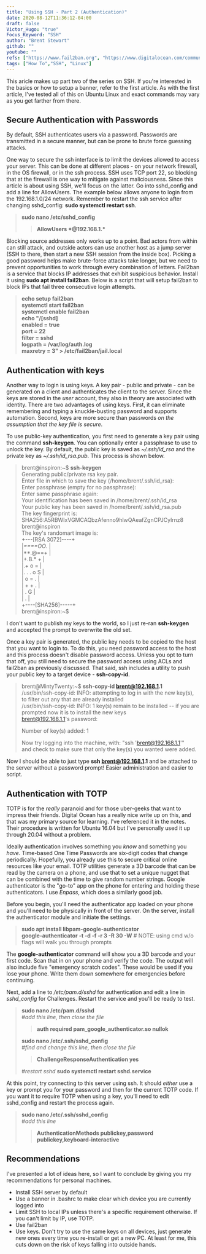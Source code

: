 ```yaml
---
title: "Using SSH - Part 2 (Authentication)"
date: 2020-08-12T11:36:12-04:00
draft: false
Victor_Hugo: "true"
Focus_Keyword: "SSH"
author: "Brent Stewart"
github: ""
youtube: ""
refs: ["https://www.fail2ban.org", "https://www.digitalocean.com/community/tutorials/how-to-set-up-multi-factor-authentication-for-ssh-on-ubuntu-16-04"]
tags: ["How To","SSH", "Linux"]
---
```

This aricle makes up part two of the series on SSH.  If you're interested in the basics or how to setup a banner, refer to the first article.  As with the first article, I've tested all of this on Ubuntu Linux and exact commands may vary as you get farther from there.

## Secure Authentication with Passwords

By default, SSH authenticates users via a password.  Passwords are transmitted in a secure manner, but can be prone to brute force guessing attacks.

One way to secure the ssh interface is to limit the devices allowed to access your server.  This can be done at different places - on your network firewall, in the OS firewall, or in the ssh process.   SSH uses TCP port 22, so blocking that at the firewall is one way to mitigate against maliciousness.  Since this article is about using SSH, we'll focus on the latter.  Go into sshd_config and add a line for AllowUsers.  The example below allows anyone to login from the 192.168.1.0/24 network. Remember to restart the ssh service after changing sshd_config: __sudo systemctl restart ssh__. 
> __sudo nano /etc/sshd_config__  
>> __AllowUsers \*@192.168.1.*__

Blocking source addresses only works up to a point.  Bad actors from within can still attack, and outside actors can use another host as a jump server (SSH to there, then start a new SSH session from the inside box).  Picking a good password helps make brute-force attacks take longer, but we need to prevent opportunities to work through every combination of letters.  Fail2ban is a service that blocks IP addresses that exhibit suspicious behavior.  Install it using __sudo apt install fail2ban__.  Below is a script that will setup fail2ban to block IPs that fail three consecutive login attempts.
> __echo setup fail2ban__  
> __systemctl start fail2ban__  
> __systemctl enable fail2ban__  
> __echo "/[sshd]__  
> __enabled = true__  
> __port = 22__  
> __filter = sshd__  
> __logpath = /var/log/auth.log__  
> __maxretry = 3" >  /etc/fail2ban/jail.local__  

## Authentication with keys
Another way to login is using keys.  A key pair - public and private - can be generated on a client and authenticates the client to the server.  Since the keys are stored in the _user_ account, they also in theory are associated with identity.  There are two advantages of using keys.  First, it can eliminate remembering and typing a knuckle-busting password and supports automation.  Second, keys are more secure than passwords _on the assumption that the key file is secure_.

To use public-key authentication, you first need to generate a key pair using the command __ssh-keygen__.  You can optionally enter a passphrase to use to unlock the key.  By default, the public key is saved as _~/.ssh/id\_rsa_ and the private key as _~/.ssh/id\_rsa.pub_.  This process is shown below.
> brent@inspiron:~$ __ssh-keygen__  
> Generating public/private rsa key pair.  
> Enter file in which to save the key (/home/brent/.ssh/id_rsa):   
> Enter passphrase (empty for no passphrase):   
> Enter same passphrase again:   
> Your identification has been saved in /home/brent/.ssh/id_rsa  
> Your public key has been saved in /home/brent/.ssh/id_rsa.pub  
> The key fingerprint is:  
> SHA256:A5RBWIxVGMCAQbzAfenno9hlwQAeafZgnCPJCylrnz8 brent@inspiron  
> The key's randomart image is:  
> +---[RSA 3072]----+  
> |*====OO*.        |  
> |**.@==+          |  
> |+.B.* +          |  
> |.+   o =         |  
> |. . . o S        |  
> |   o   = .       |  
> |    + + .        |  
> |   . G           |  
> |      .          |  
> +----[SHA256]-----+  
> brent@inspiron:~$   

I don't want to publish my keys to the world, so I just re-ran __ssh-keygen__ and accepted the prompt to overwrite the old set.

Once a key pair is generated, the public key needs to be copied to the host that you want to login to.  To do this, you need password access to the host and this process doesn't disable password access.  Unless you opt to turn that off, you still need to secure the password access using ACLs and fail2ban as previously discussed.  That said, ssh includes a utility to push your public key to a target device - __ssh-copy-id__.

> brent@MintyTwenty:~$ __ssh-copy-id brent@192.168.1.1__   
> /usr/bin/ssh-copy-id: INFO: attempting to log in with the new key(s), to filter out any that are already installed  
> /usr/bin/ssh-copy-id: INFO: 1 key(s) remain to be installed -- if you are prompted now it is to install the new keys  
> brent@192.168.1.1's password:   
>  
> Number of key(s) added: 1  
>  
> Now try logging into the machine, with:   "ssh 'brent@192.168.1.1'"  
> and check to make sure that only the key(s) you wanted were added.  

Now I should be able to just type __ssh brent@192.168.1.1__ and be attached to the server without a password prompt!  Easier administration and easier to script.

## Authentication with TOTP
TOTP is for the _really_ paranoid and for those uber-geeks that want to impress their friends.  Digital Ocean has a really nice write up on this, and that was my primary source for learning.  I've referenced it in the notes.  Their procedure is written for Ubuntu 16.04 but I've personally used it up through 20.04 without a problem.

Ideally authentication involves something you _know_ and something you _have_.  Time-based One Time Passwords are six-digit codes that change periodically.  Hopefully, you already use this to secure critical online resources like your email.  TOTP utilities generate a 3D barcode that can be read by the camera on a phone, and use that to set a unique nugget that can be combined with the time to give random number strings.  Google authenticator is the "go-to" app on the phone for entering and holding these authenticators.  I use _Enpass_, which does a similarly good job.

Before you begin, you'll need the authenticator app loaded on your phone and you'll need to be physically in front of the server.  On the server, install the authenticator module and initiate the settings.
> __sudo apt install libpam-google-authenticator__  
> __google-authenticator -t -d -f -r 3 -R 30 -W__   # NOTE: using cmd w/o flags will walk you through prompts  

The __google-authenticator__ command will show you a 3D barcode and your first code.  Scan that in on your phone and verify the code.  The output will also include five "emergency scratch codes".  These would be used if you lose your phone.  Write them down somewhere for emergencies before continuing.

Next, add a line to _/etc/pam.d/sshd_ for authentication and edit a line in _sshd\_config_ for Challenges.  Restart the service and you'll be ready to test.
> __sudo nano /etc/pam.d/sshd__  
> #_add this line, then close the file_
>> __auth required pam_google_authenticator.so nullok__
>  
>__sudo nano /etc/.ssh/sshd_config__  
> #_find and change this line, then close the file_
>> __ChallengeResponseAuthentication yes__
>
> #_restart sshd_
> __sudo systemctl restart sshd.service__

At this point, try connecting to this server using ssh.  It should _either_ use a key or prompt you for your password and then for the current TOTP code.  If you want it to require TOTP when using a key, you'll need to edit sshd_config and restart the process again.

> __sudo nano /etc/.ssh/sshd_config__  
> #_add this line_
>> __AuthenticationMethods publickey,password publickey,keyboard-interactive__

## Recommendations
I've presented a lot of ideas here, so I want to conclude by giving you my recommendations for personal machines.
* Install SSH server by default
* Use a banner in .bashrc to make clear which device you are currently logged into
* Limit SSH to local IPs unless there's a specific requirement otherwise.  If you can't limit by IP, use TOTP.
* Use fail2ban
* Use keys.  Don't try to use the same keys on all devices, just generate new ones every time you re-install or get a new PC.  At least for me, this cuts down on the risk of keys falling into outside hands.